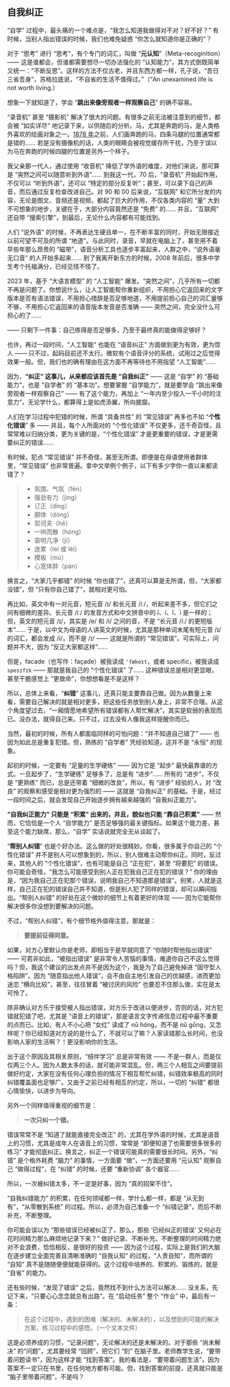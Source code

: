 ## 自我纠正

“自学” 过程中，最头痛的一个难点是，“我怎么知道我做得对不对？好不好？” 有时候，当别人指出错误的时候，我们也难免疑惑 “你怎么就知道你是正确的”？

对于 “思考” 进行 “思考”，有个专门的词汇，叫做 “**元认知**”（Meta-recoginition）—— 这是谁都会，但谁都需要想尽一切办法强化的 “认知能力”，其方式倒既简单又统一：“不断反思”。这样的方法不仅古老，并且东西方都一样，孔子说，“吾日三省吾身”，苏格拉底说，“不自省的生活不值得过。”（“An unexamined life is not worth living.）

想象一下就知道了，学会 “**跳出来像旁观者一样观察自己**” 的确不容易。

“录音机” 甚至 “摄影机” 解决了很大的问题。有很多之前无法被注意到的细节，都会被 “如实详尽” 地记录下来，以供随后的分析。马，尤其是奔跑的马，是人类格外喜欢的绘画对象之一。[1878 年](https://en.wikipedia.org/wiki/The_Horse_in_Motion)之前，人们画奔跑的马，四条马腿的位置通常都是错的…… 若是没有摄像机的话，人类的眼睛会被视觉缓存所干扰，乃至于误以为马在奔跑的时候四腿的位置是另外一个样子。

我父亲那一代人，通过使用 “收音机” 降低了学外语的难度，对他们来说，那可算是 “突然之间可以随意听到外语”…… 到我这一代，70 后，“录音机” 开始起作用，不仅可以 “听到外语”，还可以 “特定的部分反复听”；甚至，可以录下自己的声音，而后通过反复检查改进自己。对 90 和 00 后来说，“互联网” 和它所分发的内容，无论是图文、音频还是视频，都起了巨大的作用，不仅各类内容的 “量” 大到不可想象的地步，关键在于，大部分内容竟然还是 “免费” 的…… 并且，“互联网” 还自带 “搜索引擎”，到最后，无论什么内容都有可能找到。

人们 “说外语” 的时候，不再表达生硬且单一，在不断丰富的同时，开始无限接近以前可望不可及的所谓 “地道”。与此同时，录音，早就在电脑上了，甚至用不着早些年那么昂贵的 “磁带”，语音分析工具也逐步丰富起来，人群之中，“说外语毫无口音” 的人开始多起来…… 到了我离开新东方的时候，2008 年前后，很多中学生考个托福满分，已经见怪不怪了。

2023 年，基于 “大语言模型” 的 “人工智能” 爆发。“突然之间”，几乎所有一切都不再是问题了。你想说什么，让人工智能帮你重新组织，不用担心它返回来的文字版本是否有语法错误，不用担心措辞是否足够地道，不用提前担心自己的词汇量够不够，不用担心它返回来的语音版本发音是否准确 —— 突然之间，完全没什么可担心的了……

—— 只剩下一件事：自己练得是否足够多，乃至于最终真的能做得足够好？

也许，再过一段时间，“人工智能” 也能在 “语音纠正” 方面做到更为有效，更为惊人 —— 只不过，起码目前还不太行。微软有个语音评分的系统，试用过之后觉得效果一般。但，我们也的确有理由在这方面不再等待也不用指望 “人工智能”……

因为，**“纠正” 这事儿，从来都应该首先是 “自我纠正”** —— 这是 “自学” 的 “基础能力”，也是 “自学者” 的 “基本功”。想要掌握 “自学能力”，就是要学会 “跳出来像旁观者一样观察自己” —— 有了这个能力，再加上 “一年内至少投入一千小时的注意力”，无论学什么，都算得上是如虎添翼，所向披靡。

人们在学习过程中犯错的时候，所谓 “具备共性” 的 “常见错误” 再多也不如 “**个性化错误**” 多 —— 并且，每个人所面对的 “个性化错误” 不仅更多，还千奇百怪，且常常难以归纳分类，更为关键的是，“个性化错误” 才是更重要的错误，才是更需要纠正的错误……

有时候，犯点 “常见错误” 并不奇怪，甚至无所谓。即便是在母语使用者群体里，“常见错误” 也非常普遍。拿中文举例个例子，以下有多少字你一直以来都读错了？

> * 氛围、气氛（fēn）
> * 强劲有力（jìng）
> * 订正（dìng）
> * 胴体（dòng）
> * 契诃夫（hē）
> * 一哄而散（hòng）
> * 窗明几净（jī）
> * 连累（lei 或 lěi）
> * 模板（mú）
> * 心宽体胖（pán）

换言之，“大家几乎都错” 的时候 “你也错了”，还真可以算是无所谓，但，“大家都没错”，但 “只有你自己错了”，就相对更可怕。

再比如，英文中有一对元音，短元音 /ɪ/ 和长元音 /iː/，听起来差不多，但它们之间有细微的差异。长元音 /iː/ 的发音方式和中文拼音中的 ī、í、ǐ、ì 是一样的；但，英文的短元音 /ɪ/，其实是 /e/ 和 /i/ 之间的音，不是 “长元音 /iː/ 的更短版本”…… 于是，以中文为母语的人讲英文的时候，尤其是那种单词末尾有短元音 /ɪ/ 的词汇，都会发成 /i/，而不是 /ɪ/ —— 这就是所谓的 “常见错误”。可实际上，问题并不大，因为 “反正大家都这样”……

但是，facade（也写作：façade）被我读成 `'fækeɪt`，或者 specific，被我读成 `spesɪfɪk` —— 那就是我自己的 “个性化错误” 了…… 这种错误总是相对更显眼，甚至干脆感觉上 “更致命”，你想想看是不是这样？

所以，总体上来看，“**纠错**” 这事儿，还真只能主要靠自己做。因为从数量上来看，需要自己解决的就是相对更多，把这些任务放到别人身上，非常不合理。从这个角度望过去，“一厢情愿地希望所有错误都有人帮忙解决”，其实是软弱的表现而已。没办法，就得自己来。只不过，过去没有人像我这样提醒你而已。

当然，最初的时候，所有人都面临同样的可怕问题：“并不知道自己错了” —— 也因为如此总是重复犯错。但，熟练的 “自学者” 凭经验知道，这并不是 “永恒” 的现象。

起初的时候，一定要有 “足量的生学硬练” —— 因为它是 “起步” 最快最靠谱的方式。一旦起步了，“生学硬练” 足够多了，总是有 “进步”…… 所有的 “进步”，不仅是 “更熟练” 而已，总是还带着 “细微的改良”，所以，有 “进步” 经验的人，对 “改良” 的观察和感受是相对更为强烈的 —— 这就是 “自我纠正” 的基础。于是，经过一段时间之后，就会发现自己开始逐步拥有越来越强的 “自我纠正能力”。

**“自我纠正能力” 只能是 “积累” 出来的，并且，貌似也只能 “靠自己积累”** —— 然而，它恰恰是一个人 “自学能力” 是否足够强的最关键指标。如果这个能力差，甚至这个能力缺席，那么，“自学” 实话说就完全无从谈起了。

“**帮别人纠错**” 也是个好办法。这么做的好处很精妙。你看，很多属于你自己的 “个性化错误” 并不是别人可以想象到的，所以，别人很难主动帮你纠正。同时，反过来，其他人的 “个性化错误”，也有可能是自己 “正在犯”，甚至 “将要犯” 的错误。你可能会奇怪，“我怎么可能感受到别人正在犯我自己正在犯的错误？” 你的理由是，“因为我自己正在犯那个错误，说明我自己不知道那是错误”。别笑，人就是这样，自己正在犯的错误自己并不知道，但是别人犯了同样的错误，却可以瞬间指出。“帮别人纠错” 的好处在这个微妙的细节上有着更好的体现 —— 因为它能帮你解决很多你没想到要解决的问题。

不过，“帮别人纠错”，有个细节格外值得注意，那就是：

> **要提前征得同意。**

如果，对方心里默认你是老师，即相当于是早就同意了 “你随时帮他指出错误” —— 可若非如此，“被指出错误” 是非常令人苦恼的事情，难道你自己不这么觉得吗？但，我这个建议的出发点并不是因为这个，我是为了自己避免掉进 “固守型人格陷阱”。因为 “随意指出他人错误”，会不由自主地引发自己的优越感，进而更加迷恋 “横向比较”，甚至，往往冒着 “被讨厌的风险” 也要忍不住那么做，实在是太可怜了。

除非确认对方乐于接受被人指出错误，对方乐于改进以便进步，否则的话，对方犯错就犯错了吧，尤其是 “语音上的错误”，那是语言文字传递信息过程中最不重要的点而已。比如，有人不小心把 “女红” 读成了 nǔ hóng，而不是 nǔ gōng，又怎样呢？你已经知道对方说的是什么了，不就可以了嘛？人家读错那么长时间，也没影响人家的生活啊？！更没影响你的生活。

出于这个原因及其相关原则，“结伴学习” 总是非常有效 —— 不是一群人，而是仅仅两三个人。因为人数太多的话，就可能非常混乱。但，两三个人相互之间要提前做好约定，大家在没有任何心理负担的情况下相互帮忙纠错，纠错效率极高的同时纠错覆盖面也足够广。又由于之前已经有相互的约定，所以，一切的 “纠错” 都很心情愉快，以进步为导向。

另外一个同样值得重视的细节是：

> **一次只纠一个错。**

错误常常不是 “知道了就能直接完全改正” 的，尤其在学外语的时候，尤其是语音上的习惯，尤其是成年人在语音上的习惯，常常是 “即便知道了也需要很多很多的练习” 才能彻底纠正。换言之，纠正一个错误可能真的需要很长时间。另外，“纠错” 是个格外耗费 “脑力” 的事情，一方面要 “做”，一方面还要用 “元认知” 观察自己 “做得过程”，在 “纠错” 的时候，还要 “重新协调” 各个器官…… 

所以，一次被纠错太多，不一定是好事，因为 “真的招架不住”。

“自我纠错能力” 的积累，在任何领域都一样，学什么都一样，都是 “从无到有”，“从零散到系统” 的过程。所以，必须为自己准备一个 “纠错记录”，而后不断补充，不断整理。

你可能会误以为 “那些错误已经被纠正了，那么，那些 ‘已经纠正的错误’ 又何必在花时间精力那么麻烦地记录下来？” 做好记录、不断补充、不断整理的时间精力绝对不会浪费，恰恰相反，是很好的投资 —— 因为这个过程，实际上是我们的大脑在逐步建立全面完善且清晰准确的 “自我认知” 的过程，“人贵自知”，而所谓的 “自知” 真不是随随便便就能获得的。这个过程中培养的、积累的、锻炼的，就是 “自省” 的能力。

还有些时候，“发现了错误” 之后，竟然找不到什么方法可以解决…… 没关系，先记下来，“只要心心念念就总有出路”。在 “启动任务” 整个 “作业” 中，最后有一条：

> 在这个过程中，遇到的困难（解决的、未解决的），以及想到的可能的解决方案，练习过程中的感悟。（一个文本文件）

这是必须养成的习惯，“记录问题”，无论解决的还是未解决的。对于那些 “尚未解决” 的“问题”，尤其要经常 “回顾”，把它们 “刻” 在脑子里。老师教学生说，“要带着问题读书”，因为这样才能 “找到答案”。我的看法是，“要带着问题生活”，因为答案不一定只在书里，在任何地方都有可能。但，找到答案的前提，还真就只能是 “脑子里带着问题”，不是吗？

